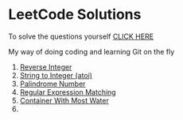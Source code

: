 # LeetCode Solutions
To solve the questions yourself [CLICK HERE](https://leetcode.com/problemset/all/)

My way of doing coding and learning Git on the fly
1. [Reverse Integer](./Reverse%20Integer/)
2. [String to Integer (atoi)](./String%20To%20Integer/)
3. [Palindrome Number](./Palindrome%20number/)
4. [Regular Expression Matching](./Regular%20Expression%20Matching/)
5. [Container With Most Water](./Container%20With%20Most%20Water/)
6. 

